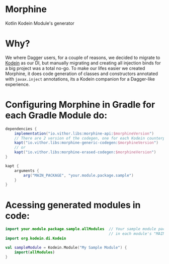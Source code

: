 # Morphine
Kotlin Kodein Module's generator

# Why?
We where Dagger users, for a couple of reasons, we decided to migrate to [Kodein](https://github.com/Kodein-Framework/Kodein-DI) as our DI, but manually migrating and creating all injection binds for a big project was a total no-go. To make our lifes easier we created Morphine, it does code generation of classes and constructors annotated with `javax.inject` annotations, its a Kodein companion for a Dagger-like experience.

# Configuring Morphine in Gradle for each Gradle Module do:

```gradle
dependencies {
    implementation("io.vithor.libs:morphine-api:$morphineVersion")
    // There are 2 version of the codegen, one for each Kodein counterpart
    kapt("io.vithor.libs:morphine-generic-codegen:$morphineVersion")
    // or
    kapt("io.vithor.libs:morphine-erased-codegen:$morphineVersion")
}

kapt {
    arguments {
        arg("MAIN_PACKAGE", "your.module.package.sample")
    }
}
```

# Acessing generated modules in code:
```kotlin
import your.module.package.sample.allModules  // Your sample module package defined earlier 
                                              // in each module's "MAIN_PACKAGE"
import org.kodein.di.Kodein

val sampleModule = Kodein.Module("My Sample Module") {
    import(allModules)
}
```
